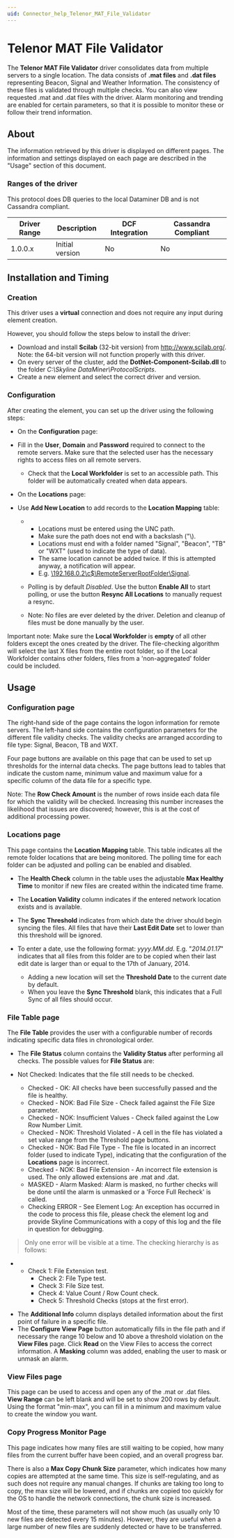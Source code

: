 ```yaml
---
uid: Connector_help_Telenor_MAT_File_Validator
---
```


# Telenor MAT File Validator

The **Telenor MAT File Validator** driver consolidates data from multiple servers to a single location. The data consists of **.mat files** and **.dat files** representing Beacon, Signal and Weather Information. The consistency of these files is validated through multiple checks. You can also view requested .mat and .dat files with the driver. Alarm monitoring and trending are enabled for certain parameters, so that it is possible to monitor these or follow their trend information.

## About

The information retrieved by this driver is displayed on different pages. The information and settings displayed on each page are described in the "Usage" section of this document.

### Ranges of the driver

This protocol does DB queries to the local Dataminer DB and is not Cassandra compliant.

| **Driver Range** | **Description** | **DCF Integration** | **Cassandra Compliant** |
|------------------|-----------------|---------------------|-------------------------|
| 1.0.0.x          | Initial version | No                  | No                      |

## Installation and Timing

### Creation

This driver uses a **virtual** connection and does not require any input during element creation.

However, you should follow the steps below to install the driver:

- Download and install **Scilab** (32-bit version) from http://www.scilab.org/.
  Note: the 64-bit version will not function properly with this driver.
- On every server of the cluster, add the **DotNet-Component-Scilab.dll** to the folder *C:\Skyline DataMiner\ProtocolScripts*.
- Create a new element and select the correct driver and version.

### Configuration

After creating the element, you can set up the driver using the following steps:

- On the **Configuration** page:

- Fill in the **User**, **Domain** and **Password** required to connect to the remote servers. Make sure that the selected user has the necessary rights to access files on all remote servers.
  - Check that the **Local Workfolder** is set to an accessible path. This folder will be automatically created when data appears.

- On the **Locations** page:

- Use **Add New Location** to add records to the **Location Mapping** table:

  - - Locations must be entered using the UNC path.
    - Make sure the path does not end with a backslash ("\\).
    - Locations must end with a folder named "Signal", "Beacon", "TB" or "WXT" (used to indicate the type of data).
    - The same location cannot be added twice. If this is attempted anyway, a notification will appear.
    - E.g. [\\192.168.0.2\c\$\RemoteServerRootFolder\Signal](file://///192.168.0.2/c$/RemoteServerRootFolder/Signal).

  - Polling is by default *Disabled*. Use the button **Enable All** to start polling, or use the button **Resync All Locations** to manually request a resync.

  - Note: No files are ever deleted by the driver. Deletion and cleanup of files must be done manually by the user.

Important note: Make sure the **Local Workfolder** is **empty** of all other folders except the ones created by the driver. The file-checking algorithm will select the last X files from the entire root folder, so if the Local Workfolder contains other folders, files from a 'non-aggregated' folder could be included.

## Usage

### Configuration page

The right-hand side of the page contains the logon information for remote servers. The left-hand side contains the configuration parameters for the different file validity checks. The validity checks are arranged according to file type: Signal, Beacon, TB and WXT.

Four page buttons are available on this page that can be used to set up thresholds for the internal data checks. The page buttons lead to tables that indicate the custom name, minimum value and maximum value for a specific column of the data file for a specific type.

Note: The **Row Check Amount** is the number of rows inside each data file for which the validity will be checked. Increasing this number increases the likelihood that issues are discovered; however, this is at the cost of additional processing power.

### Locations page

This page contains the **Location Mapping** table. This table indicates all the remote folder locations that are being monitored. The polling time for each folder can be adjusted and polling can be enabled and disabled.

- The **Health Check** column in the table uses the adjustable **Max Healthy Time** to monitor if new files are created within the indicated time frame.

- The **Location Validity** column indicates if the entered network location exists and is available.

- The **Sync Threshold** indicates from which date the driver should begin syncing the files. All files that have their **Last Edit Date** set to lower than this threshold will be ignored.

- To enter a date, use the following format: *yyyy.MM.dd*. E.g. "*2014.01.17*" indicates that all files from this folder are to be copied when their last edit date is larger than or equal to the 17th of January, 2014.
  - Adding a new location will set the **Threshold Date** to the current date by default.
  - When you leave the **Sync Threshold** blank, this indicates that a Full Sync of all files should occur.

### File Table page

The **File Table** provides the user with a configurable number of records indicating specific data files in chronological order.

- The **File Status** column contains the **Validity Status** after performing all checks. The possible values for **File Status** are:

- Not Checked: Indicates that the file still needs to be checked.
  - Checked - OK: All checks have been successfully passed and the file is healthy.
  - Checked - NOK: Bad File Size - Check failed against the File Size parameter.
  - Checked - NOK: Insufficient Values - Check failed against the Low Row Number Limit.
  - Checked - NOK: Threshold Violated - A cell in the file has violated a set value range from the Threshold page buttons.
  - Checked - NOK: Bad File Type - The file is located in an incorrect folder (used to indicate Type), indicating that the configuration of the **Locations** page is incorrect.
  - Checked - NOK: Bad File Extension - An incorrect file extension is used. The only allowed extensions are .mat and .dat.
  - MASKED - Alarm Masked: Alarm is masked, no further checks will be done until the alarm is unmasked or a 'Force Full Recheck' is called.
  - Checking ERROR - See Element Log: An exception has occurred in the code to process this file, please check the element log and provide Skyline Communications with a copy of this log and the file in question for debugging.

> Only one error will be visible at a time. The checking hierarchy is as follows:

- - Check 1: File Extension test.
    - Check 2: File Type test.
    - Check 3: File Size test.
    - Check 4: Value Count / Row Count check.
    - Check 5: Threshold Checks (stops at the first error).

<!-- -->

- The **Additional Info** column displays detailed information about the first point of failure in a specific file.
- The **Configure View Page** button automatically fills in the file path and if necessary the range 10 below and 10 above a threshold violation on the **View Files** page. Click **Read** on the View Files to access the correct information. A **Masking** column was added, enabling the user to mask or unmask an alarm.

### View Files page

This page can be used to access and open any of the .mat or .dat files. **View Range** can be left blank and will be set to show 200 rows by default. Using the format "min-max", you can fill in a minimum and maximum value to create the window you want.

### Copy Progress Monitor Page

This page indicates how many files are still waiting to be copied, how many files from the current buffer have been copied, and an overall progress bar.

There is also a **Max Copy Chunk Size** parameter, which indicates how many copies are attempted at the same time. This size is self-regulating, and as such does not require any manual changes. If chunks are taking too long to copy, the max size will be lowered, and if chunks are copied too quickly for the OS to handle the network connections, the chunk size is increased.

Most of the time, these parameters will not show much (as usually only 10 new files are detected every 15 minutes). However, they are useful when a large number of new files are suddenly detected or have to be transferred.

